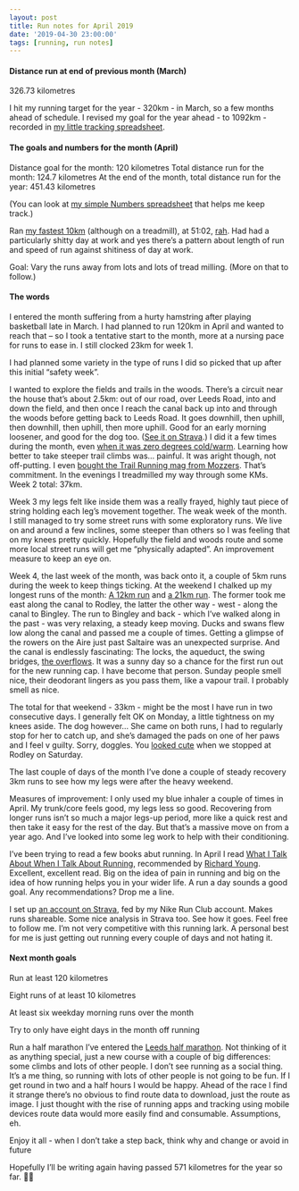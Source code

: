 ```yaml
---
layout: post
title: Run notes for April 2019
date: '2019-04-30 23:00:00'
tags: [running, run notes]
---
```

#### Distance run at end of previous month (March)

326.73 kilometres

I hit my running target for the year - 320km - in March, so a few months ahead of schedule. I revised my goal for the year ahead - to 1092km - recorded in [my little tracking spreadsheet](https://www.icloud.com/numbers/0cWhQqgPDF2FKXSnUdB79lWVw#2019_running).


#### The goals and numbers for the month (April)

Distance goal for the month: 120 kilometres
Total distance run for the month: 124.7 kilometres
At the end of the month, total distance run for the year: 451.43 kilometres

(You can look at [my simple Numbers spreadsheet](https://www.icloud.com/numbers/0cWhQqgPDF2FKXSnUdB79lWVw#2019_running) that helps me keep track.)

Ran [my fastest 10km](https://www.strava.com/activities/2301128691) (although on a treadmill), at 51:02, [rah](https://www.instagram.com/p/BwFwnkCFJVa/). Had had a particularly shitty day at work and yes there’s a pattern about length of run and speed of run against shitiness of day at work.

Goal: Vary the runs away from lots and lots of tread milling. (More on that to follow.)


#### The words

I entered the month suffering from a hurty hamstring after playing basketball late in March. I had planned to run 120km in April and wanted to reach that – so I took a tentative start to the month, more at a nursing pace for runs to ease in. I still clocked 23km for week 1.

I had planned some variety in the type of runs I did so picked that up after this initial “safety week”.

I wanted to explore the fields and trails in the woods. There’s a circuit near the house that’s about 2.5km: out of our road, over Leeds Road, into and down the field, and then once I reach the canal back up into and through the woods before getting back to Leeds Road. It goes downhill, then uphill, then downhill, then uphill, then more uphill. Good for an early morning loosener, and good for the dog too. ([See it on Strava](https://www.strava.com/activities/2301128837).) I did it a few times during the month, even [when it was zero degrees cold/warm](https://www.instagram.com/p/BwGrvGEHN2g/). Learning how better to take steeper trail climbs was… painful. It was aright though, not off-putting. I even [bought the Trail Running mag from Mozzers](https://www.instagram.com/p/BvznwZHnUZP/). That’s commitment. In the evenings I treadmilled my way through some KMs. Week 2 total: 37km.

Week 3 my legs felt like inside them was a really frayed, highly taut piece of string holding each leg’s movement together. The weak week of the month. I still managed to try some street runs with some exploratory runs. We live on and around a few inclines, some steeper than others so I was feeling that on my knees pretty quickly. Hopefully the field and woods route and some more local street runs will get me “physically adapted”. An improvement measure to keep an eye on.

Week 4, the last week of the month, was back onto it, a couple of 5km runs during the week to keep things ticking. At the weekend I chalked up my longest runs of the month: [A 12km run](https://www.strava.com/activities/2321883620) and [a 21km run](https://www.strava.com/activities/2324934295). The former took me east along the canal to Rodley, the latter the other way - west - along the canal to Bingley. The run to Bingley and back - which I’ve walked along in the past - was very relaxing, a steady keep moving. Ducks and swans flew low along the canal and passed me a couple of times. Getting a glimpse of the rowers on the Aire just past Saltaire was an unexpected surprise. And the canal is endlessly fascinating: The locks, the aqueduct, the swing bridges, [the overflows](https://www.instagram.com/p/BwyziCknrMR/). It was a sunny day so a chance for the first run out for the new running cap. I have become that person. Sunday people smell nice, their deodorant lingers as you pass them, like a vapour trail. I probably smell as nice.

The total for that weekend - 33km - might be the most I have run in two consecutive days. I generally felt OK on Monday, a little tightness on my knees aside. The dog however… She came on both runs, I had to regularly stop for her to catch up, and she’s damaged the pads on one of her paws and I feel v guilty. Sorry, doggles. You [looked cute](https://www.instagram.com/p/BwwPNZUnuKH/) when we stopped at Rodley on Saturday.

The last couple of days of the month I’ve done a couple of steady recovery 3km runs to see how my legs were after the heavy weekend.

Measures of improvement: I only used my blue inhaler a couple of times in April. My trunk/core feels good, my legs less so good. Recovering from longer runs isn’t so much a major legs-up period, more like a quick rest and then take it easy for the rest of the day. But that’s a massive move on from a year ago. And I’ve looked into some leg work to help with their conditioning.

I’ve been trying to read a few books abut running. In April I read [What I Talk About When I Talk About Running](https://www.amazon.co.uk/gp/product/B005TKD8ZK/ref=ppx_yo_dt_b_d_asin_title_o06?ie=UTF8&psc=1), recommended by [Richard Young](https://twitter.com/richrrd). Excellent, excellent read. Big on the idea of pain in running and big on the idea of how running helps you in your wider life. A run a day sounds a good goal. Any recommendations? Drop me a line.

I set up [an account on Strava](https://www.strava.com/athletes/41247532), fed by my Nike Run Club account. Makes runs shareable. Some nice analysis in Strava too. See how it goes. Feel free to follow me. I’m not very competitive with this running lark. A personal best for me is just getting out running every couple of days and not hating it.

#### Next month goals

Run at least 120 kilometres

Eight runs of at least 10 kilometres

At least six weekday morning runs over the month

Try to only have eight days in the month off running

Run a half marathon
I’ve entered the [Leeds half marathon](https://www.runforall.com/events/half-marathon/leeds-half-marathon/). Not thinking of it as anything special, just a new course with a couple of big differences: some climbs and lots of other people. I don’t see running as a social thing. It’s a me thing, so running with lots of other people is not going to be fun. If I get round in two and a half hours I would be happy. Ahead of the race I find it strange there’s no obvious to find route data to download, just the route as image. I just thought with the rise of running apps and tracking using mobile devices route data would more easily find and consumable. Assumptions, eh.

Enjoy it all - when I don’t take a step back, think why and change or avoid in future

Hopefully I’ll be writing again having passed 571 kilometres for the year so far. 🤞🏼
